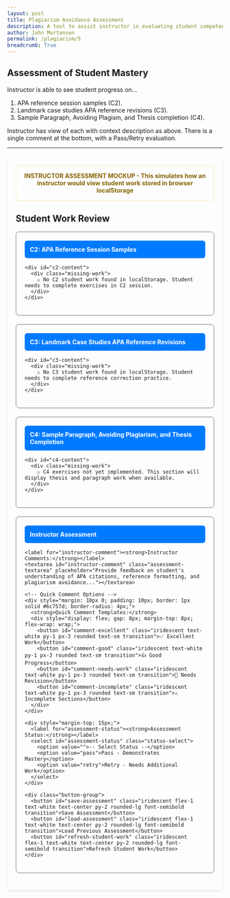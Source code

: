 ```yaml
---
layout: post 
title: Plagiarism Avoidance Assessment
description: A tool to assist instructor in evaluating student competency in APA reference and citations. 
author: John Mortensen
permalink: /plagiarism/5
breadcrumb: True
---
```


## Assessment of Student Mastery

Instructor is able to see student progress on...

1. APA reference session samples (C2).
2. Landmark case studies APA reference revisions (C3).
3. Sample Paragraph, Avoiding Plagism, and Thesis completion (C4).

Instructor has view of each with context description as above.  There is a single comment at the bottom, with a Pass/Retry evaluation.

---

<style>
  .assessment-container {
    max-width: 1000px;
    margin: 20px auto;
    padding: 20px;
    border-radius: 8px;
    box-shadow: 0 2px 4px rgba(0,0,0,0.1);
  }
  
  .student-work-card {
    border: 1px solid #6c757d;
    border-radius: 8px;
    padding: 20px;
    margin-bottom: 20px;
  }
  
  .lesson-header {
    background-color: #007bff;
    color: white;
    padding: 12px;
    border-radius: 6px;
    margin-bottom: 15px;
    font-weight: bold;
  }
  
  .work-section {
    border-left: 4px solid #007bff;
    padding: 15px;
    margin: 10px 0;
    border-radius: 4px;
  }
  
  .missing-work {
    border-left: 4px solid #dc3545;
    padding: 15px;
    margin: 10px 0;
    border-radius: 4px;
    color: #721c24;
  }
  
  .assessment-textarea {
    width: 100%;
    min-height: 100px;
    padding: 12px;
    border: 1px solid #6c757d;
    border-radius: 4px;
    font-family: Arial, sans-serif;
    line-height: 1.6;
    resize: vertical;
  }
  
  .status-select {
    padding: 8px 12px;
    border: 1px solid #6c757d;
    border-radius: 4px;
    font-size: 16px;
    margin-left: 10px;
    color: #495057;
  }
  
  .button-group {
    display: flex;
    gap: 10px;
    margin-top: 15px;
    flex-wrap: wrap;
  }
  
  .mockup-notice {
    border: 1px solid #ffeaa7;
    border-radius: 8px;
    padding: 15px;
    margin-bottom: 20px;
    text-align: center;
    font-weight: bold;
    color: #856404;
  }
</style>

<div class="assessment-container">
  
  <div class="mockup-notice">
    INSTRUCTOR ASSESSMENT MOCKUP - This simulates how an instructor would view student work stored in browser localStorage
  </div>
  
  <h2>Student Work Review</h2>
  
  <!-- C2 Work Display -->
  <div class="student-work-card">
    <div class="lesson-header">
      C2: APA Reference Session Samples
    </div>

    <div id="c2-content">
      <div class="missing-work">
        ⚠️ No C2 student work found in localStorage. Student needs to complete exercises in C2 session.
      </div>
    </div>
  </div>
  
  <!-- C3 Work Display -->
  <div class="student-work-card">
    <div class="lesson-header">
      C3: Landmark Case Studies APA Reference Revisions
    </div>

    <div id="c3-content">
      <div class="missing-work">
        ⚠️ No C3 student work found in localStorage. Student needs to complete reference correction practice.
      </div>
    </div>
  </div>
  
  <!-- C4 Work Display (Placeholder for future) -->
  <div class="student-work-card">
    <div class="lesson-header">
      C4: Sample Paragraph, Avoiding Plagiarism, and Thesis Completion
    </div>

    <div id="c4-content">
      <div class="missing-work">
        ⚠️ C4 exercises not yet implemented. This section will display thesis and paragraph work when available.
      </div>
    </div>
  </div>
  
  <!-- Instructor Assessment -->
  <div class="student-work-card">
    <div class="lesson-header">
      Instructor Assessment
    </div>

    <label for="instructor-comment"><strong>Instructor Comments:</strong></label>
    <textarea id="instructor-comment" class="assessment-textarea" placeholder="Provide feedback on student's understanding of APA citations, reference formatting, and plagiarism avoidance..."></textarea>
    
    <!-- Quick Comment Options -->
    <div style="margin: 10px 0; padding: 10px; border: 1px solid #6c757d; border-radius: 4px;">
      <strong>Quick Comment Templates:</strong>
      <div style="display: flex; gap: 8px; margin-top: 8px; flex-wrap: wrap;">
        <button id="comment-excellent" class="iridescent text-white py-1 px-3 rounded text-sm transition">✅ Excellent Work</button>
        <button id="comment-good" class="iridescent text-white py-1 px-3 rounded text-sm transition">👍 Good Progress</button>
        <button id="comment-needs-work" class="iridescent text-white py-1 px-3 rounded text-sm transition">📝 Needs Revision</button>
        <button id="comment-incomplete" class="iridescent text-white py-1 px-3 rounded text-sm transition">⚠️ Incomplete Sections</button>
      </div>
    </div>
    
    <div style="margin-top: 15px;">
      <label for="assessment-status"><strong>Assessment Status:</strong></label>
      <select id="assessment-status" class="status-select">
        <option value="">-- Select Status --</option>
        <option value="pass">Pass - Demonstrates Mastery</option>
        <option value="retry">Retry - Needs Additional Work</option>
      </select>
    </div>
    
    <div class="button-group">
      <button id="save-assessment" class="iridescent flex-1 text-white text-center py-2 rounded-lg font-semibold transition">Save Assessment</button>
      <button id="load-assessment" class="iridescent flex-1 text-white text-center py-2 rounded-lg font-semibold transition">Load Previous Assessment</button>
      <button id="refresh-student-work" class="iridescent flex-1 text-white text-center py-2 rounded-lg font-semibold transition">Refresh Student Work</button>
    </div>
  </div>
  
  <div id="assessment-status-message" style="margin: 10px 0; padding: 8px; border-radius: 4px; display: none;"></div>
</div>

<script>
console.log("C5 script tag loaded!");

document.addEventListener("DOMContentLoaded", function() {
    console.log("C5 Assessment page script loaded!");

    // Status message helper function
    function showStatusMessage(message, type) {
        const statusDiv = document.getElementById("assessment-status-message");
        statusDiv.textContent = message;
        statusDiv.style.display = "block";

        switch(type) {
            case "success":
                statusDiv.style.backgroundColor = "#d1ecf1";
                statusDiv.style.color = "#0c5460";
                statusDiv.style.border = "1px solid #bee5eb";
                break;
            case "error":
                statusDiv.style.backgroundColor = "#e9ecef";
                statusDiv.style.color = "#495057";
                statusDiv.style.border = "1px solid #6c757d";
                break;
            case "info":
                statusDiv.style.backgroundColor = "#d1ecf1";
                statusDiv.style.color = "#0c5460";
                statusDiv.style.border = "1px solid #bee5eb";
                break;
        }

        setTimeout(() => {
            statusDiv.style.display = "none";
        }, 4000);
    }

    // Load and display student work
    function loadStudentWork() {
        console.log("loadStudentWork() function called!");

        // Helper function to safely get value or show 'Not available'
        function safeValue(obj, path, defaultValue = 'Not available') {
            return path.split('.').reduce((current, key) => current && current[key], obj) || defaultValue;
        }

        // Load C2 Work - Parse from assessment data
        const c2Container = document.getElementById('c2-content');
        const c2AssessmentData = localStorage.getItem('plagiarism-c2-assessment');

        console.log("C2 localStorage check:", c2AssessmentData ? "Data found" : "No data found");

        let c2HasData = false;
        let c2Content = '';

        if (c2AssessmentData) {
            try {
                const c2Work = JSON.parse(c2AssessmentData);
                const completedDate = new Date(c2Work.timestamp).toLocaleString();
                c2HasData = true;
                c2Content = '<div class="work-section">';

                c2Content += `
                    <strong>📅 Assessment Completed:</strong> ${completedDate}<br><br>
                    <strong>Salem's Citation Exercise:</strong><br>
                    <em>In-text Citation:</em><br>
                    <div style="padding: 8px; border-radius: 4px; margin: 5px 0;">
                        ${safeValue(c2Work, 'studentWork.salemExercise.citation')}
                    </div>
                    <em>Reference List Entry:</em><br>
                    <div style="padding: 8px; border-radius: 4px; margin: 5px 0;">
                        ${safeValue(c2Work, 'studentWork.salemExercise.reference')}
                    </div>
                    <strong>Comparison Exercise:</strong><br>
                    <em>Uncited Version:</em><br>
                    <div style="padding: 8px; border-radius: 4px; margin: 5px 0;">
                        ${safeValue(c2Work, 'studentWork.comparisonExercise.uncited')}
                    </div>
                    <em>Properly Cited Version:</em><br>
                    <div style="padding: 8px; border-radius: 4px; margin: 5px 0;">
                        ${safeValue(c2Work, 'studentWork.comparisonExercise.cited')}
                    </div>
                    <em>Reference List:</em><br>
                    <div style="padding: 8px; border-radius: 4px; margin: 5px 0;">
                        ${safeValue(c2Work, 'studentWork.comparisonExercise.references')}
                    </div>
                `;

                c2Content += '</div>';
            } catch (error) {
                c2Content = '<div class="missing-work">❌ Error loading C2 assessment data: ' + error.message + '</div>';
            }
        }

        if (c2HasData) {
            c2Container.innerHTML = c2Content;
        }

        // Load C3 Work - Parse from assessment data  
        const c3Container = document.getElementById('c3-content');
        const c3AssessmentData = localStorage.getItem('plagiarism-c3-assessment');

        let c3HasData = false;
        let c3Content = '';

        if (c3AssessmentData) {
            try {
                const c3Work = JSON.parse(c3AssessmentData);
                const completedDate = new Date(c3Work.timestamp).toLocaleString();
                c3HasData = true;
                c3Content = '<div class="work-section">';

                c3Content += `
                    <strong>📅 Assessment Completed:</strong> ${completedDate}<br><br>
                    <strong>Taylor Swift Reference Correction:</strong><br>
                    <em>Original weak reference:</em> MSN. (2025). Taylor Swift's legal odyssey...<br>
                    <em>Student's improved version:</em><br>
                    <div style="padding: 8px; border-radius: 4px; margin: 5px 0;">
                        ${safeValue(c3Work, 'studentWork.taylorSwiftReference')}
                    </div>
                    <strong>Pete Hegseth Reference Correction:</strong><br>
                    <em>Original weak reference:</em> News source on 2025 academic misconduct cases.<br>
                    <em>Student's improved version:</em><br>
                    <div style="padding: 8px; border-radius: 4px; margin: 5px 0;">
                        ${safeValue(c3Work, 'studentWork.peteHegsethReference')}
                    </div>
                `;

                c3Content += '</div>';
            } catch (error) {
                c3Content = '<div class="missing-work">❌ Error loading C3 assessment data: ' + error.message + '</div>';
            }
        }

        if (c3HasData) {
            c3Container.innerHTML = c3Content;
        }

        // Load C4 Work - Parse from assessment data
        const c4Container = document.getElementById('c4-content');
        const c4AssessmentData = localStorage.getItem('plagiarism-c4-assessment');

        if (c4AssessmentData) {
            try {
                const c4Work = JSON.parse(c4AssessmentData);
                const completedDate = new Date(c4Work.timestamp).toLocaleString();
                const content = `
                    <strong>Writing Analysis Mode:</strong> ${safeValue(c4Work, 'studentWork.analysisMode')}<br>
                    <strong>Word Count:</strong> ${safeValue(c4Work, 'studentWork.wordCount')}<br><br>
                    <strong>Student Writing Sample:</strong><br>
                    <div style="padding: 8px; border-radius: 4px; margin: 5px 0; white-space: pre-wrap;">${safeValue(c4Work, 'studentWork.writingContent')}</div>
                `;

                c4Container.innerHTML = `
                    <div class="work-section">
                        <strong>📅 Completed:</strong> ${completedDate}<br><br>
                        <strong>C4 Writing Workshop:</strong><br>
                        <div style="padding: 8px; border-radius: 4px; margin: 5px 0;">
                            ${content}
                        </div>
                    </div>
                `;
            } catch (error) {
                c4Container.innerHTML = '<div class="missing-work">❌ Error loading C4 data: ' + error.message + '</div>';
            }
        }
    }

    // Save instructor assessment
    document.getElementById("save-assessment").onclick = function() {
        const comment = document.getElementById("instructor-comment").value.trim();
        const status = document.getElementById("assessment-status").value;

        if (comment.length === 0 || status === "") {
            showStatusMessage("⚠️ Please provide both comment and status before saving", "error");
            return;
        }

        try {
            const assessmentData = {
                instructorComment: comment,
                assessmentStatus: status,
                timestamp: new Date().toISOString(),
                studentDataReviewed: {
                    c2Available: !!localStorage.getItem('plagiarism-c2-assessment'),
                    c3Available: !!localStorage.getItem('plagiarism-c3-assessment'),
                    c4Available: !!localStorage.getItem('plagiarism-c4-assessment')
                }
            };

            localStorage.setItem('plagiarism-instructor-assessment', JSON.stringify(assessmentData));
            showStatusMessage("Assessment saved successfully!", "success");
        } catch (error) {
            showStatusMessage("❌ Failed to save assessment: " + error.message, "error");
        }
    };

    // Load instructor assessment function (extracted from button click)
    function loadInstructorAssessment() {
        try {
            const saved = localStorage.getItem('plagiarism-instructor-assessment');
            if (saved) {
                const data = JSON.parse(saved);
                document.getElementById("instructor-comment").value = data.instructorComment;
                document.getElementById("assessment-status").value = data.assessmentStatus;
                const saveDate = new Date(data.timestamp).toLocaleString();
                showStatusMessage(`Assessment loaded! (Saved: ${saveDate})`, "success");
            } else {
                // Don't show warning on initial load if no saved assessment
                console.log("No saved instructor assessment found");
            }
        } catch (error) {
            console.error("Error loading instructor assessment:", error);
        }
    }

    // Load instructor assessment button (now calls the function)
    document.getElementById("load-assessment").onclick = function() {
        loadInstructorAssessment();
        // Show user feedback for manual clicks
        if (!localStorage.getItem('plagiarism-instructor-assessment')) {
            showStatusMessage("⚠️ No saved assessment found", "info");
        }
    };

    // Refresh student work
    document.getElementById("refresh-student-work").onclick = function() {
        loadStudentWork();
        showStatusMessage("Student work refreshed from localStorage", "info");
    };

    // Quick comment templates functionality
    function addQuickComment(template) {
        const commentArea = document.getElementById('instructor-comment'); // Fixed: removed 's'
        if (commentArea) {
            const currentText = commentArea.value;
            const separator = currentText.trim() ? '\n\n' : '';
            commentArea.value = currentText + separator + template;

            // Trigger the input event to ensure any validation or auto-save works
            commentArea.dispatchEvent(new Event('input', { bubbles: true }));

            // Show feedback
            showStatusMessage("Comment template added", "success");
        } else {
            console.error("Could not find instructor-comment textarea");
        }
    }

    // Add event listeners for comment template buttons
    document.getElementById('comment-excellent').onclick = function() {
        addQuickComment("Excellent Work! You've demonstrated a comprehensive understanding of academic integrity principles. Your citations are properly formatted, your writing shows clear original thinking, and you've successfully avoided plagiarism pitfalls. Keep up the outstanding work!");
    };

    document.getElementById('comment-good').onclick = function() {
        addQuickComment("Good Progress! You're showing solid understanding of the material. Your work demonstrates effort and learning. Continue to focus on proper citation techniques and original expression of ideas.");
    };

    document.getElementById('comment-needs-work').onclick = function() {
        addQuickComment("Needs Revision: Review the reported sections that are incomplete or need improvement. Please pay special attention to citation formatting and ensure all sources are properly attributed. Resubmit after making necessary corrections.");
    };

    document.getElementById('comment-incomplete').onclick = function() {
        addQuickComment("Incomplete Sections: Several required components are missing or inadequately completed. Please review the assignment requirements and complete all sections before resubmission. Focus on thoroughness and attention to detail.");
    };

    // Initial load - call functions directly like C6 does
    console.log("C5 Assessment page - performing initial load");

    // Try immediate load
    try {
        loadStudentWork();
        loadInstructorAssessment();
        console.log("Initial setup complete - immediate");
    } catch (error) {
        console.error("Error in immediate initial load:", error);
    }

    // Also try with a small delay as backup
    setTimeout(function() {
        console.log("C5 Assessment page - backup delayed load");
        try {
            loadStudentWork();
            loadInstructorAssessment();
            console.log("Backup load complete");
        } catch (error) {
            console.error("Error in backup load:", error);
        }
    }, 500);
});
</script>
